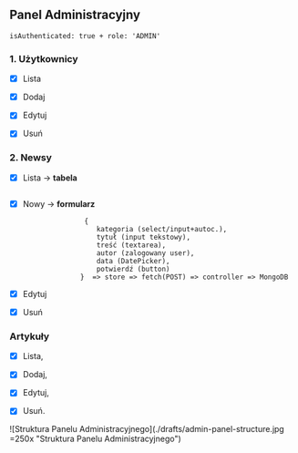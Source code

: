 ## Panel Administracyjny

    isAuthenticated: true + role: 'ADMIN'

### 1. Użytkownicy

-   [x] Lista

-   [x] Dodaj

-   [x] Edytuj

-   [x] Usuń

### 2. Newsy

-   [x] Lista -> **tabela**

    ```

    ```

-   [x] Nowy -> **formularz**

        			 {
        				kategoria (select/input+autoc.),
        				tytuł (input tekstowy),
        				treść (textarea),
        				autor (zalogowany user),
        				data (DatePicker),
        				potwierdź (button)
        			}  => store => fetch(POST) => controller => MongoDB


-   [x] Edytuj

-   [x] Usuń

### Artykuły

-   [x] Lista,

-   [x] Dodaj,

-   [x] Edytuj,

-   [x] Usuń.

![Struktura Panelu Administracyjnego](./drafts/admin-panel-structure.jpg =250x "Struktura Panelu Administracyjnego")
